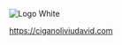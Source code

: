 ![Logo White](https://github.com/CiganOliviu/ciganoliviu.github.io/assets/43005157/03f4e9c3-a877-420a-a6f5-d59087ed50dc)

https://ciganoliviudavid.com
